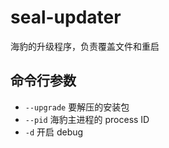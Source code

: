 # seal-updater
海豹的升级程序，负责覆盖文件和重启

## 命令行参数
- `--upgrade` 要解压的安装包
- `--pid` 海豹主进程的 process ID
- `-d` 开启 debug
